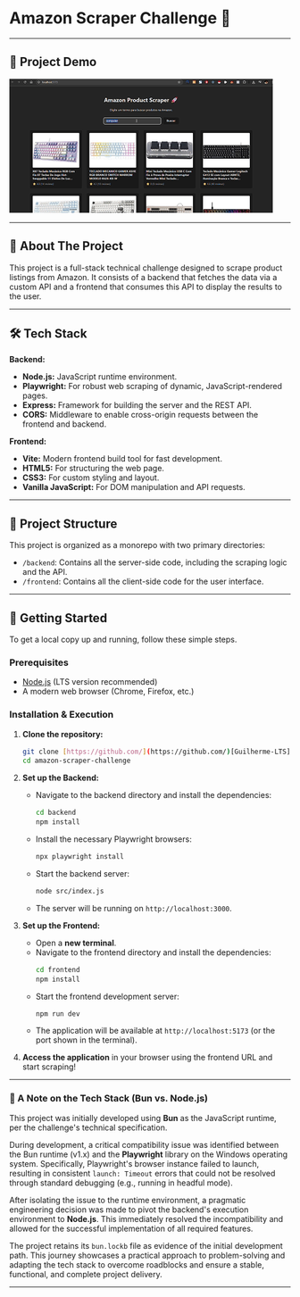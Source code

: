 # Amazon Scraper Challenge 🚀

---

## 🎥 Project Demo

![Project Demo in Action](https://raw.githubusercontent.com/Guilherme-LTS/Amazon-Scraper-Challenge/refs/heads/main/demo/project-gif.gif)

---

## 📖 About The Project

This project is a full-stack technical challenge designed to scrape product listings from Amazon. It consists of a backend that fetches the data via a custom API and a frontend that consumes this API to display the results to the user.

---

## 🛠️ Tech Stack

**Backend:**
* **Node.js:** JavaScript runtime environment.
* **Playwright:** For robust web scraping of dynamic, JavaScript-rendered pages.
* **Express:** Framework for building the server and the REST API.
* **CORS:** Middleware to enable cross-origin requests between the frontend and backend.

**Frontend:**
* **Vite:** Modern frontend build tool for fast development.
* **HTML5:** For structuring the web page.
* **CSS3:** For custom styling and layout.
* **Vanilla JavaScript:** For DOM manipulation and API requests.

---

## 📂 Project Structure

This project is organized as a monorepo with two primary directories:

* `/backend`: Contains all the server-side code, including the scraping logic and the API.
* `/frontend`: Contains all the client-side code for the user interface.

---

## 🚀 Getting Started

To get a local copy up and running, follow these simple steps.

### Prerequisites

* [Node.js](https://nodejs.org/en/) (LTS version recommended)
* A modern web browser (Chrome, Firefox, etc.)

### Installation & Execution

1.  **Clone the repository:**
    ```bash
    git clone [https://github.com/](https://github.com/)[Guilherme-LTS]/amazon-scraper-challenge.git
    cd amazon-scraper-challenge
    ```

2.  **Set up the Backend:**
    * Navigate to the backend directory and install the dependencies:
        ```bash
        cd backend
        npm install
        ```
    * Install the necessary Playwright browsers:
        ```bash
        npx playwright install
        ```
    * Start the backend server:
        ```bash
        node src/index.js
        ```
    * The server will be running on `http://localhost:3000`.

3.  **Set up the Frontend:**
    * Open a **new terminal**.
    * Navigate to the frontend directory and install the dependencies:
        ```bash
        cd frontend
        npm install
        ```
    * Start the frontend development server:
        ```bash
        npm run dev
        ```
    * The application will be available at `http://localhost:5173` (or the port shown in the terminal).

4.  **Access the application** in your browser using the frontend URL and start scraping!

---


### 🤔 A Note on the Tech Stack (Bun vs. Node.js)

This project was initially developed using **Bun** as the JavaScript runtime, per the challenge's technical specification.

During development, a critical compatibility issue was identified between the Bun runtime (v1.x) and the **Playwright** library on the Windows operating system. Specifically, Playwright's browser instance failed to launch, resulting in consistent `launch: Timeout` errors that could not be resolved through standard debugging (e.g., running in headful mode).

After isolating the issue to the runtime environment, a pragmatic engineering decision was made to pivot the backend's execution environment to **Node.js**. This immediately resolved the incompatibility and allowed for the successful implementation of all required features.

The project retains its `bun.lockb` file as evidence of the initial development path. This journey showcases a practical approach to problem-solving and adapting the tech stack to overcome roadblocks and ensure a stable, functional, and complete project delivery.

---